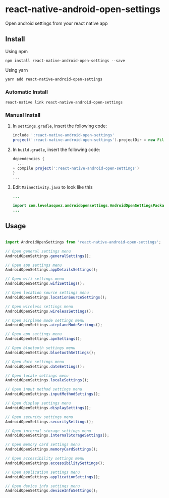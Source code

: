 # react-native-android-open-settings

Open android settings from your react native app

## Install
Using npm

```
npm install react-native-android-open-settings --save
```

Using yarn
```
yarn add react-native-android-open-settings
```

### Automatic Install
```
react-native link react-native-android-open-settings
```
### Manual Install

1. In `settings.gradle`, insert the following code:
    ```gradle
    include ':react-native-android-open-settings'
    project(':react-native-android-open-settings').projectDir = new File(settingsDir, '../node_modules/react-native-android-open-settings/android')
    ```

2. In `build.gradle`, insert the following code:
    ```gradle
    dependencies {
      ...
    + compile project(':react-native-android-open-settings')
    }
    ...
    ```
3. Edit `MainActivity.java` to look like this

    ```java
    ...

    import com.levelasquez.androidopensettings.AndroidOpenSettingsPackage; // <-- add this import
    ...
    ```

## Usage

```javascript

import AndroidOpenSettings from 'react-native-android-open-settings';

// Open general settings menu
AndroidOpenSettings.generalSettings();

// Open app settings menu
AndroidOpenSettings.appDetailsSettings();

// Open wifi settings menu
AndroidOpenSettings.wifiSettings();

// Open location source settings menu
AndroidOpenSettings.locationSourceSettings();

// Open wireless settings menu
AndroidOpenSettings.wirelessSettings();

// Open airplane mode settings menu
AndroidOpenSettings.airplaneModeSettings();

// Open apn settings menu
AndroidOpenSettings.apnSettings();

// Open bluetooth settings menu
AndroidOpenSettings.bluetoothSettings();

// Open date settings menu
AndroidOpenSettings.dateSettings();

// Open locale settings menu
AndroidOpenSettings.localeSettings();

// Open input method settings menu
AndroidOpenSettings.inputMethodSettings();

// Open display settings menu
AndroidOpenSettings.displaySettings();

// Open security settings menu
AndroidOpenSettings.securitySettings();

// Open internal storage settings menu
AndroidOpenSettings.internalStorageSettings();

// Open memory card settings menu
AndroidOpenSettings.memoryCardSettings();

// Open accessibility settings menu
AndroidOpenSettings.accessibilitySettings();

// Open application settings menu
AndroidOpenSettings.applicationSettings();

// Open device info settings menu
AndroidOpenSettings.deviceInfoSettings();
```
